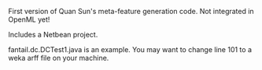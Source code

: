 First version of Quan Sun's meta-feature generation code. Not integrated in OpenML yet!

Includes a Netbean project.

fantail.dc.DCTest1.java is an example. You may want to change line 101 to a weka arff file on your machine.
